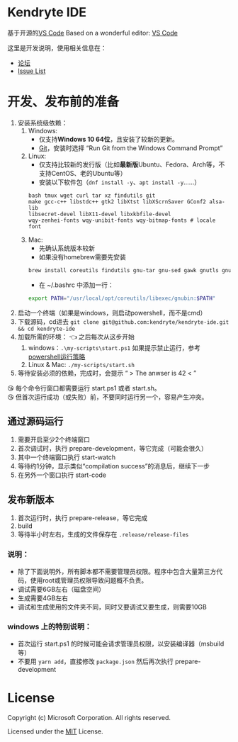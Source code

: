 # Kendryte IDE

基于开源的[VS Code](https://code.visualstudio.com)
Based on a wonderful editor: [VS Code](https://code.visualstudio.com)

这里是开发说明，使用相关信息在：    
* [论坛](https://forum.kendryte.com/)
* [Issue List](https://github.com/kendryte/kendryte-ide/issues)

# 开发、发布前的准备
1. 安装系统级依赖：
	1. Windows:
		* 仅支持**Windows 10 64位**，且安装了较新的更新。
		* [Git](https://git-scm.com/)，安装时选择 “Run Git from the Windows Command Prompt”
	2. Linux:
		* 仅支持比较新的发行版（比如**最新版**Ubuntu、Fedora、Arch等，不支持CentOS、老的Ubuntu等）
		* 安装以下软件包（`dnf install -y`、`apt install -y`……）
		```dnf
	    bash tmux wget curl tar xz findutils git
	    make gcc-c++ libstdc++ gtk2 libXtst libXScrnSaver GConf2 alsa-lib
	    libsecret-devel libX11-devel libxkbfile-devel
	    wqy-zenhei-fonts wqy-unibit-fonts wqy-bitmap-fonts # locale font
        ```
	3. Mac:
		* 先确认系统版本较新
		* 如果没有homebrew需要先安装
		```bash
		brew install coreutils findutils gnu-tar gnu-sed gawk gnutls gnu-indent gnu-getopt wget md5sha1sum gnutls --with-default-names
		```
		* 在 ~/.bashrc 中添加一行：
		```bash
		export PATH="/usr/local/opt/coreutils/libexec/gnubin:$PATH"
		```
1. 启动一个终端（如果是windows，则启动powershell，而不是cmd）
1. 下载源码，cd进去 `git clone git@github.com:kendryte/kendryte-ide.git && cd kendryte-ide`
1. 加载所需的环境： 👈 之后每次从这步开始
	1. windows：`.\my-scripts\start.ps1` 如果提示禁止运行，参考 [powershell运行策略](https://docs.microsoft.com/zh-cn/powershell/module/microsoft.powershell.core/about/about_execution_policies?view=powershell-6)
	1. Linux & Mac: `./my-scripts/start.sh`
1. 等待安装必须的依赖，完成时，会提示 “ > The anwser is 42 < ”

😘 每个命令行窗口都需要运行 start.ps1 或者 start.sh。    
😘 但首次运行成功（或失败）前，不要同时运行另一个，容易产生冲突。

## 通过源码运行
1. 需要开启至少2个终端窗口
1. 首次调试时，执行 prepare-development，等它完成（可能会很久）
1. 其中一个终端窗口执行 start-watch
1. 等待约1分钟，显示类似“compilation success”的消息后，继续下一步
1. 在另外一个窗口执行 start-code

## 发布新版本
1. 首次运行时，执行 prepare-release，等它完成
1. build
1. 等待半小时左右，生成的文件保存在 `.release/release-files`

### 说明：
* 除了下面说明外，所有脚本都不需要管理员权限。程序中包含大量第三方代码，使用root或管理员权限导致问题概不负责。
* 调试需要6GB左右（磁盘空间）
* 生成需要4GB左右
* 调试和生成使用的文件夹不同，同时又要调试又要生成，则需要10GB

### windows 上的特别说明：
* 首次运行 start.ps1 的时候可能会请求管理员权限，以安装编译器（msbuild等）
* 不要用 `yarn add`，直接修改 `package.json` 然后再次执行 prepare-development

# License

Copyright (c) Microsoft Corporation. All rights reserved.

Licensed under the [MIT](LICENSE.txt) License.